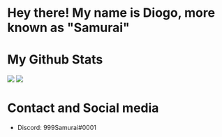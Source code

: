 # Hey there! My name is Diogo, more known as "Samurai"
# My Github Stats

<img src="https://github-readme-stats.vercel.app/api?username=999Samurai&show_icons=true&theme=dark&count_private=true"> <img src="https://github-readme-stats.vercel.app/api/top-langs/?username=999Samurai&theme=dark&langs_count=5&layout=compact">

# Contact and Social media

- Discord: 999Samurai#0001
